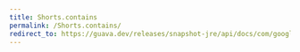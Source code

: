 ```yaml
---
title: Shorts.contains
permalink: /Shorts.contains/
redirect_to: https://guava.dev/releases/snapshot-jre/api/docs/com/google/common/primitives/Shorts.html#contains-short:A-short-
---
```

